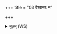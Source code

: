 +++
title = "03 वैश्वानरः न"

+++
<details><summary>मूलम् (WS)</summary>

वैश्वानरः न ऊतय आ प्र यातु परावतः ।  
अग्निरुक्थैर्नो अंहसः ॥ ४ ॥
</details>